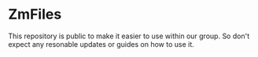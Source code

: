 # ZmFiles
This repository is public to make it easier to use within our group. So don't expect any resonable updates or guides on how to use it.
